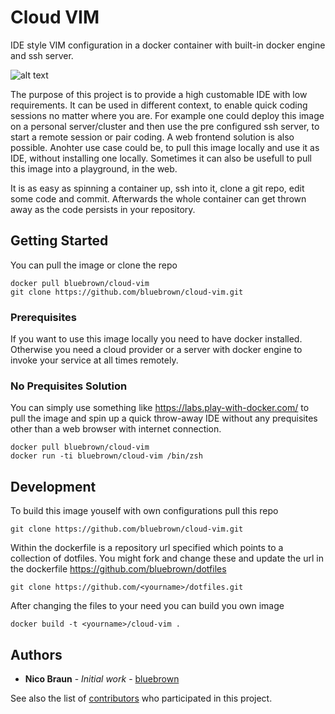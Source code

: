 # Cloud VIM

IDE style VIM configuration in a docker container with built-in docker engine and ssh server.

![alt text](https://www.tintri.com/sites/default/files/paragraph-images/Tintri-containers-support-blog.jpg)

The purpose of this project is to provide a high customable IDE with low requirements. It can be used in different context, to enable quick coding sessions no matter where you are. 
For example one could deploy this image on a personal server/cluster and then use the pre configured ssh server, to start a remote session or pair coding. A web frontend solution is also possible.
Anohter use case could be, to pull this image locally and use it as IDE, without installing one locally.
Sometimes it can also be usefull to pull this image into a playground, in the web. 

It is as easy as spinning a container up, ssh into it, clone a git repo, edit some code and commit. Afterwards the whole container can get thrown away as the code persists in your repository.


## Getting Started
You can pull the image or clone the repo
```
docker pull bluebrown/cloud-vim
git clone https://github.com/bluebrown/cloud-vim.git
```

### Prerequisites

If you want to use this image locally you need to have docker installed. Otherwise you need a cloud provider or a server with docker engine to invoke your service at all times remotely.

### No Prequisites Solution 

You can simply use something like https://labs.play-with-docker.com/ to pull the image and spin up a quick throw-away IDE without any prequisites other than a web browser with internet connection.

```
docker pull bluebrown/cloud-vim
docker run -ti bluebrown/cloud-vim /bin/zsh
```

## Development
To build this image youself with own configurations pull this repo
```
git clone https://github.com/bluebrown/cloud-vim.git
```
Within the dockerfile is a repository url specified which points to a collection of dotfiles.
You might fork and change these and update the url in the dockerfile https://github.com/bluebrown/dotfiles

```
git clone https://github.com/<yourname>/dotfiles.git
```
After changing the files to your need you can build you own image
```
docker build -t <yourname>/cloud-vim .
```

## Authors

* **Nico Braun** - *Initial work* - [bluebrown](https://github.com/bluebrown)

See also the list of [contributors](https://github.com/your/project/contributors) who participated in this project.

